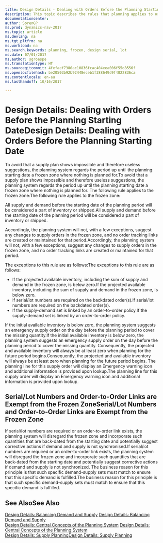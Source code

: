 ```yaml
---
title: Design Details - Dealing with Orders Before the Planning Starting Date
description: This topic describes the rules that planning applies to orders in the frozen zone.
documentationcenter: 
author: SorenGP
ms.prod: dynamics-nav-2017
ms.topic: article
ms.devlang: na
ms.tgt_pltfrm: na
ms.workload: na
ms.search.keywords: planning, frozen, design serial, lot
ms.date: 07/01/2017
ms.author: sgroespe
ms.translationtype: HT
ms.sourcegitcommit: 4fefaef7380ac10836fcac404eea006f55d8556f
ms.openlocfilehash: be20503b92b92448eceb1f388649d9f4022836ca
ms.contentlocale: en-au
ms.lasthandoff: 10/16/2017

---
```

# <a name="design-details-dealing-with-orders-before-the-planning-starting-date"></a><span data-ttu-id="91ec0-103">Design Details: Dealing with Orders Before the Planning Starting Date</span><span class="sxs-lookup"><span data-stu-id="91ec0-103">Design Details: Dealing with Orders Before the Planning Starting Date</span></span>
<span data-ttu-id="91ec0-104">To avoid that a supply plan shows impossible and therefore useless suggestions, the planning system regards the period up until the planning starting date a frozen zone where nothing is planned for.</span><span class="sxs-lookup"><span data-stu-id="91ec0-104">To avoid that a supply plan shows impossible and therefore useless suggestions, the planning system regards the period up until the planning starting date a frozen zone where nothing is planned for.</span></span> <span data-ttu-id="91ec0-105">The following rule applies to the frozen zone:</span><span class="sxs-lookup"><span data-stu-id="91ec0-105">The following rule applies to the frozen zone:</span></span>  
  
<span data-ttu-id="91ec0-106">All supply and demand before the starting date of the planning period will be considered a part of inventory or shipped.</span><span class="sxs-lookup"><span data-stu-id="91ec0-106">All supply and demand before the starting date of the planning period will be considered a part of inventory or shipped.</span></span>  
  
<span data-ttu-id="91ec0-107">Accordingly, the planning system will not, with a few exceptions, suggest any changes to supply orders in the frozen zone, and no order tracking links are created or maintained for that period.</span><span class="sxs-lookup"><span data-stu-id="91ec0-107">Accordingly, the planning system will not, with a few exceptions, suggest any changes to supply orders in the frozen zone, and no order tracking links are created or maintained for that period.</span></span>  
  
<span data-ttu-id="91ec0-108">The exceptions to this rule are as follows:</span><span class="sxs-lookup"><span data-stu-id="91ec0-108">The exceptions to this rule are as follows:</span></span>  
  
* <span data-ttu-id="91ec0-109">If the projected available inventory, including the sum of supply and demand in the frozen zone, is below zero.</span><span class="sxs-lookup"><span data-stu-id="91ec0-109">If the projected available inventory, including the sum of supply and demand in the frozen zone, is below zero.</span></span>  
* <span data-ttu-id="91ec0-110">If serial/lot numbers are required on the backdated order(s).</span><span class="sxs-lookup"><span data-stu-id="91ec0-110">If serial/lot numbers are required on the backdated order(s).</span></span>  
* <span data-ttu-id="91ec0-111">If the supply-demand set is linked by an order-to-order policy.</span><span class="sxs-lookup"><span data-stu-id="91ec0-111">If the supply-demand set is linked by an order-to-order policy.</span></span>  
  
<span data-ttu-id="91ec0-112">If the initial available inventory is below zero, the planning system suggests an emergency supply order on the day before the planning period to cover the missing quantity.</span><span class="sxs-lookup"><span data-stu-id="91ec0-112">If the initial available inventory is below zero, the planning system suggests an emergency supply order on the day before the planning period to cover the missing quantity.</span></span> <span data-ttu-id="91ec0-113">Consequently, the projected and available inventory will always be at least zero when planning for the future period begins.</span><span class="sxs-lookup"><span data-stu-id="91ec0-113">Consequently, the projected and available inventory will always be at least zero when planning for the future period begins.</span></span> <span data-ttu-id="91ec0-114">The planning line for this supply order will display an Emergency warning icon and additional information is provided upon lookup.</span><span class="sxs-lookup"><span data-stu-id="91ec0-114">The planning line for this supply order will display an Emergency warning icon and additional information is provided upon lookup.</span></span>  
  
## <a name="seriallot-numbers-and-order-to-order-links-are-exempt-from-the-frozen-zone"></a><span data-ttu-id="91ec0-115">Serial/Lot Numbers and Order-to-Order Links are Exempt from the Frozen Zone</span><span class="sxs-lookup"><span data-stu-id="91ec0-115">Serial/Lot Numbers and Order-to-Order Links are Exempt from the Frozen Zone</span></span>  
<span data-ttu-id="91ec0-116">If serial/lot numbers are required or an order-to-order link exists, the planning system will disregard the frozen zone and incorporate such quantities that are back-dated from the starting date and potentially suggest corrective actions if demand and supply is not synchronised.</span><span class="sxs-lookup"><span data-stu-id="91ec0-116">If serial/lot numbers are required or an order-to-order link exists, the planning system will disregard the frozen zone and incorporate such quantities that are back-dated from the starting date and potentially suggest corrective actions if demand and supply is not synchronized.</span></span> <span data-ttu-id="91ec0-117">The business reason for this principle is that such specific demand-supply sets must match to ensure that this specific demand is fulfilled.</span><span class="sxs-lookup"><span data-stu-id="91ec0-117">The business reason for this principle is that such specific demand-supply sets must match to ensure that this specific demand is fulfilled.</span></span>  
  
## <a name="see-also"></a><span data-ttu-id="91ec0-118">See Also</span><span class="sxs-lookup"><span data-stu-id="91ec0-118">See Also</span></span>  
<span data-ttu-id="91ec0-119">[Design Details: Balancing Demand and Supply](design-details-balancing-demand-and-supply.md) </span><span class="sxs-lookup"><span data-stu-id="91ec0-119">[Design Details: Balancing Demand and Supply](design-details-balancing-demand-and-supply.md) </span></span>  
<span data-ttu-id="91ec0-120">[Design Details: Central Concepts of the Planning System](design-details-central-concepts-of-the-planning-system.md) </span><span class="sxs-lookup"><span data-stu-id="91ec0-120">[Design Details: Central Concepts of the Planning System](design-details-central-concepts-of-the-planning-system.md) </span></span>  
[<span data-ttu-id="91ec0-121">Design Details: Supply Planning</span><span class="sxs-lookup"><span data-stu-id="91ec0-121">Design Details: Supply Planning</span></span>](design-details-supply-planning.md)
